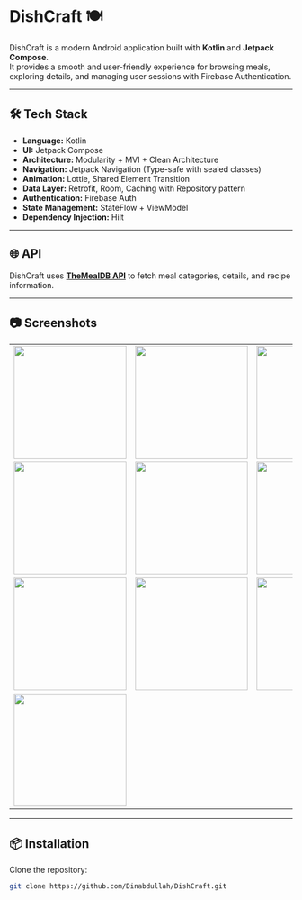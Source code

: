 # DishCraft 🍽️  

DishCraft is a modern Android application built with **Kotlin** and **Jetpack Compose**.  
It provides a smooth and user-friendly experience for browsing meals, exploring details, and managing user sessions with Firebase Authentication.  

---

## 🛠️ Tech Stack  

- **Language:** Kotlin  
- **UI:** Jetpack Compose  
- **Architecture:** Modularity + MVI + Clean Architecture  
- **Navigation:** Jetpack Navigation (Type-safe with sealed classes)  
- **Animation:** Lottie, Shared Element Transition  
- **Data Layer:** Retrofit, Room, Caching with Repository pattern  
- **Authentication:** Firebase Auth  
- **State Management:** StateFlow + ViewModel  
- **Dependency Injection:** Hilt  

---

## 🌐 API

DishCraft uses **[TheMealDB API](https://www.themealdb.com/api.php)** to fetch meal categories, details, and recipe information.

---

## 📷 Screenshots 
<table>
  <tr>
    <td><img src="https://github.com/user-attachments/assets/76062d44-836a-4490-96ac-c259e2e8c128" width="200"/></td>
    <td><img src="https://github.com/user-attachments/assets/896019d4-ba7f-480e-b24a-9fa3a4eb8aeb" width="200"/></td>
    <td><img src="https://github.com/user-attachments/assets/a081e8e6-5352-425b-8856-95078b23c79e" width="200"/></td>
    <td><img src="https://github.com/user-attachments/assets/1196dc93-988c-48b2-94ae-2e298f2bf603" width="200"/></td>
  </tr>
  <tr>
    <td><img src="https://github.com/user-attachments/assets/588d3d6b-4ae9-47a3-ac4c-1ebc5b2b3cdf" width="200"/></td>
    <td><img src="https://github.com/user-attachments/assets/071befff-0150-4c18-a3a3-b65de34f8118" width="200"/></td>
    <td><img src="https://github.com/user-attachments/assets/a2851edc-c4b9-4938-8d9a-3f8d27c8a6b8" width="200"/></td>
    <td><img src="https://github.com/user-attachments/assets/56d31cda-4164-4f9d-bd5a-412f1452fc5e" width="200"/></td>
  </tr>
  <tr>
    <td><img src="https://github.com/user-attachments/assets/aaad5611-6e02-46c2-be0a-8f5843c2a4c4" width="200"/></td>
    <td><img src="https://github.com/user-attachments/assets/5a547642-53d2-4530-bc44-fca778e8d5a7" width="200"/></td>
    <td><img src="https://github.com/user-attachments/assets/a93a8d03-dcd8-4b5b-8434-73ca94d7e224" width="200"/></td>
    <td><img src="https://github.com/user-attachments/assets/8fb3e1d9-df6e-4b2a-a741-46ef6d2ed708" width="200"/></td>
  </tr>
  <tr>
    <td><img src="https://github.com/user-attachments/assets/dcb1ca27-2680-4b3e-a00e-cd485a6d2359" width="200"/></td>
  </tr>
</table>

---

## 📦 Installation  

 Clone the repository:  
   ```bash
   git clone https://github.com/Dinabdullah/DishCraft.git

